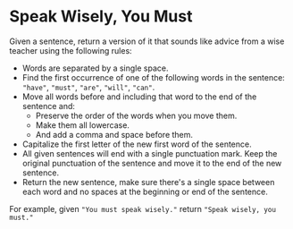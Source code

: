 # Speak Wisely, You Must

Given a sentence, return a version of it that sounds like advice from a wise teacher using the following rules:

- Words are separated by a single space.
- Find the first occurrence of one of the following words in the sentence: `"have"`, `"must"`, `"are"`, `"will"`, `"can"`.
- Move all words before and including that word to the end of the sentence and:
    - Preserve the order of the words when you move them.
    - Make them all lowercase.
    - And add a comma and space before them.
- Capitalize the first letter of the new first word of the sentence.
- All given sentences will end with a single punctuation mark. Keep the original punctuation of the sentence and move it to the end of the new sentence.
- Return the new sentence, make sure there's a single space between each word and no spaces at the beginning or end of the sentence.

For example, given `"You must speak wisely."` return `"Speak wisely, you must."`